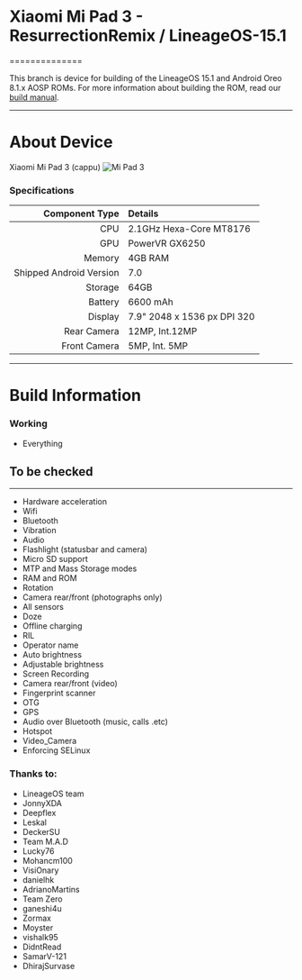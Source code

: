 # Xiaomi Mi Pad 3 - ResurrectionRemix / LineageOS-15.1
==============

This branch is device for building of the LineageOS 15.1 and Android Oreo 8.1.x AOSP ROMs. For more information about building the ROM, read our [build manual](manual).

---

# About Device

Xiaomi Mi Pad 3 (cappu)
![Mi Pad 3](https://gloimg.gbtcdn.com/gb/pdm-product-pic/Electronic/2017/04/20/goods-img/1501783820519933705.jpg "Xiaomi Mi Pad 3")

### Specifications

Component Type | Details
-------:|:-------------------------
CPU     | 2.1GHz Hexa-Core MT8176
GPU     | PowerVR GX6250
Memory  | 4GB RAM
Shipped Android Version | 7.0
Storage | 64GB
Battery | 6600 mAh
Display | 7.9" 2048 x 1536 px DPI 320
Rear Camera | 12MP, Int.12MP
Front Camera | 5MP, Int. 5MP

---

# Build Information

### Working
 * Everything

## To be checked
 -------------

 * Hardware acceleration
 * Wifi
 * Bluetooth
 * Vibration
 * Audio
 * Flashlight (statusbar and camera)
 * Micro SD support
 * MTP and Mass Storage modes
 * RAM and ROM
 * Rotation
 * Camera rear/front (photographs only)
 * All sensors
 * Doze
 * Offline charging
 * RIL
 * Operator name
 * Auto brightness
 * Adjustable brightness
 * Screen Recording
 * Camera rear/front (video)
 * Fingerprint scanner
 * OTG
 * GPS
 * Audio over Bluetooth (music, calls .etc)
 * Hotspot
 * Video_Camera
 * Enforcing SELinux

### Thanks to:
 * LineageOS team
 * JonnyXDA
 * Deepflex
 * Leskal
 * DeckerSU
 * Team M.A.D
 * Lucky76
 * Mohancm100
 * VisiOnary
 * danielhk
 * AdrianoMartins
 * Team Zero
 * ganeshi4u
 * Zormax
 * Moyster
 * vishalk95
 * DidntRead
 * SamarV-121
 * DhirajSurvase
